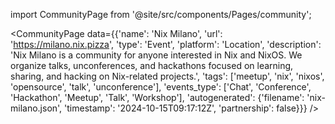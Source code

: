 
import CommunityPage from '@site/src/components/Pages/community';

<CommunityPage
    data={{'name': 'Nix Milano', 'url': 'https://milano.nix.pizza', 'type': 'Event', 'platform': 'Location', 'description': 'Nix Milano is a community for anyone interested in Nix and NixOS. We organize talks, unconferences, and hackathons focused on learning, sharing, and hacking on Nix-related projects.', 'tags': ['meetup', 'nix', 'nixos', 'opensource', 'talk', 'unconference'], 'events_type': ['Chat', 'Conference', 'Hackathon', 'Meetup', 'Talk', 'Workshop'], 'autogenerated': {'filename': 'nix-milano.json', 'timestamp': '2024-10-15T09:17:12Z', 'partnership': false}}}
/>
